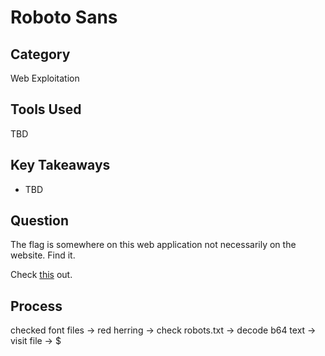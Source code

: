 # Roboto Sans

## Category

Web Exploitation

## Tools Used

TBD

## Key Takeaways

- TBD

## Question

The flag is somewhere on this web application not necessarily on the website. Find it.

Check [this](http://saturn.picoctf.net:55983/) out.

## Process

checked font files -> red herring -> check robots.txt -> decode b64 text -> visit file -> $

